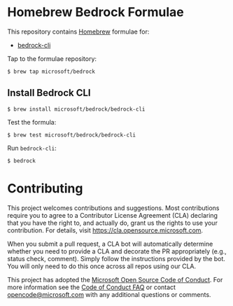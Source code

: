 # Homebrew Bedrock Formulae
This repository contains [Homebrew](https://brew.sh/) formulae for:
- [bedrock-cli](https://github.com/microsoft/bedrock-cli)

Tap to the formulae repository:
```
$ brew tap microsoft/bedrock
```

## Install Bedrock CLI

```
$ brew install microsoft/bedrock/bedrock-cli
```

Test the formula:
```
$ brew test microsoft/bedrock/bedrock-cli
```

Run `bedrock-cli`:
```
$ bedrock
```

# Contributing

This project welcomes contributions and suggestions.  Most contributions require you to agree to a
Contributor License Agreement (CLA) declaring that you have the right to, and actually do, grant us
the rights to use your contribution. For details, visit https://cla.opensource.microsoft.com.

When you submit a pull request, a CLA bot will automatically determine whether you need to provide
a CLA and decorate the PR appropriately (e.g., status check, comment). Simply follow the instructions
provided by the bot. You will only need to do this once across all repos using our CLA.

This project has adopted the [Microsoft Open Source Code of Conduct](https://opensource.microsoft.com/codeofconduct/).
For more information see the [Code of Conduct FAQ](https://opensource.microsoft.com/codeofconduct/faq/) or
contact [opencode@microsoft.com](mailto:opencode@microsoft.com) with any additional questions or comments.
